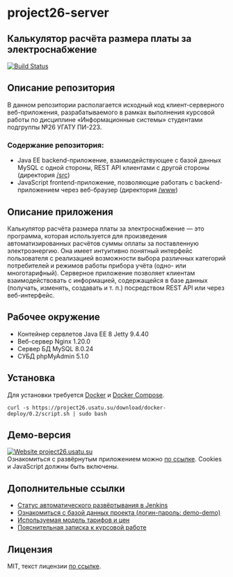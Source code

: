 # project26-server
## Калькулятор расчёта размера платы за электроснабжение
[![Build Status](https://project26.usatu.su/jenkins/buildStatus/icon?job=Project26_CID)](https://project26.usatu.su/jenkins/job/Project26_CID/)

## Описание репозитория

В данном репозитории располагается исходный код клиент-серверного веб-приложения, разрабатываемого в рамках выполнения курсовой работы по дисциплине «Информационные системы» студентами подгруппы №26 УГАТУ ПИ-223.

### Содержание репозитория:
* Java EE backend-приложение, взаимодействующее с базой данных MySQL с одной стороны, REST API клиентами с другой стороны (директория [/src](/src))
* JavaScript frontend-приложение, позволяющие работать с backend-приложением через веб-браузер (директория [/www](/www))

## Описание приложения

Калькулятор расчёта размера платы за электроснабжение — это программа, которая используется для произведения автоматизированных расчётов суммы оплаты за поставленную электроэнергию. Она имеет интуитивно понятный интерфейс пользователя с реализацией возможности выбора различных категорий потребителей и режимов работы прибора учёта (одно- или многотарифный). Серверное приложение позволяет клиентам взаимодействовать с информацией, содержащейся в базе данных (получать, изменять, создавать и т. п.) посредством REST API или через веб-интерфейс.

## Рабочее окружение

* Контейнер сервлетов Java EE 8 Jetty 9.4.40
* Веб-сервер Nginx 1.20.0
* Сервер БД MySQL 8.0.24
* СУБД phpMyAdmin 5.1.0

## Установка
Для установки требуется [Docker](https://docs.docker.com/engine/install/) и [Docker Compose](https://docs.docker.com/compose/install/).
```console
curl -s https://project26.usatu.su/download/docker-deploy/0.2/script.sh | sudo bash
```

## Демо-версия
[![Website project26.usatu.su](https://img.shields.io/website-up-down-green-red/http/shields.io.svg)](https://downforeveryoneorjustme.com/project26.usatu.su/) \
Ознакомиться с развёрнутым приложением можно [по ссылке](https://project26.usatu.su/coursework/). Cookies и JavaScript должны быть включены.

## Дополнительные ссылки
* [Статус автоматического развёртывания в Jenkins](https://project26.usatu.su/jenkins/job/Project26_CID/)
* [Ознакомиться с базой данных проекта (логин-пароль: demo-demo)](https://project26.usatu.su/pma/)
* [Используемая модель тарифов и цен](https://www.bashesk.ru/consumer/become-a-customer/tariffs/current/)
* [Пояснительная записка к курсовой работе](https://project26.usatu.su/download/Project26_poyasnitelnaya_zapiska.pdf)

## Лицензия
MIT, текст лицензии [по ссылке](LICENSE).